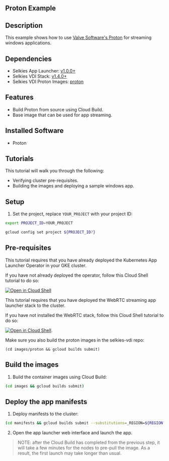 ## Proton Example

## Description

This example shows how to use [Valve Software's Proton](https://github.com/ValveSoftware/Proton) for streaming windows applications.

## Dependencies

- Selkies App Launcher: [v1.0.0+](https://github.com/selkies-project/selkies/tree/v1.0.0)
- Selkies VDI Stack: [v1.4.0+](https://github.com/selkies-project/selkies-vdi/tree/v1.4.0)
- Selkies VDI Proton Images: [proton](https://github.com/selkies-project/selkies-vdi/tree/v1.4.0/images/proton)

## Features

- Build Proton from source using Cloud Build.
- Base image that can be used for app streaming.

## Installed Software

- Proton

## Tutorials

This tutorial will walk you through the following:

- Verifying cluster pre-requisites.
- Building the images and deploying a sample windows app.

## Setup

1. Set the project, replace `YOUR_PROJECT` with your project ID:

```bash
export PROJECT_ID=YOUR_PROJECT
```

```bash
gcloud config set project ${PROJECT_ID?}
```

## Pre-requisites

This tutorial requires that you have already deployed the Kubernetes App Launcher Operator in your GKE cluster.

If you have not already deployed the operator, follow this Cloud Shell tutorial to do so:

[![Open in Cloud Shell](https://gstatic.com/cloudssh/images/open-btn.svg)](https://ssh.cloud.google.com/cloudshell/editor?cloudshell_git_repo=https://github.com/selkies-project/selkies&cloudshell_git_branch=master&cloudshell_tutorial=setup/README.md)

This tutorial requires that you have deployed the WebRTC streaming app launcher stack to the cluster.

If you have not installed the WebRTC stack, follow this Cloud Shell tutorial to do so:

[![Open in Cloud Shell](https://gstatic.com/cloudssh/images/open-btn.svg)](https://ssh.cloud.google.com/cloudshell/editor?cloudshell_git_repo=https://github.com/selkies-project/selkies-vdi&cloudshell_git_branch=master&&cloudshell_tutorial=tutorials/gke/00_Setup.md). 

Make sure you also build the proton images in the selkies-vdi repo:

```
(cd images/proton && gcloud builds submit)
```

## Build the images

1. Build the container images using Cloud Build:

```bash
(cd images && gcloud builds submit)
```

## Deploy the app manifests

1. Deploy manifests to the cluster:

```bash
(cd manifests && gcloud builds submit --substitutions=_REGION=${REGION?})
```

2. Open the app launcher web interface and launch the app.

> NOTE: after the Cloud Build has completed from the previous step, it will take a few minutes for the nodes to pre-pull the image. As a result, the first launch may take longer than usual.
